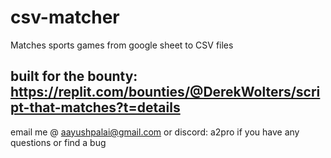 # csv-matcher
Matches sports games from google sheet to CSV files

## built for the bounty: https://replit.com/bounties/@DerekWolters/script-that-matches?t=details

email me @ aayushpalai@gmail.com or discord: a2pro if you have any questions or find a bug
